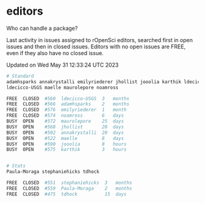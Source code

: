 # editors

Who can handle a package?

Last activity in issues assigned to rOpenSci editors, searched first in open
issues and then in closed issues. Editors with no open issues are FREE, even if
they also have no closed issue.


Updated on Wed May 31 12:33:24 UTC 2023

```bash
# Standard
adamhsparks annakrystalli emilyriederer jhollist jooolia karthik ldecicco
ldecicco-USGS maelle maurolepore noamross

FREE  CLOSED  #560  ldecicco-USGS  3   months
FREE  CLOSED  #566  adamhsparks    2   months
FREE  CLOSED  #576  emilyriederer  1   month
FREE  CLOSED  #574  noamross       6   days
BUSY  OPEN    #572  maurolepore    25  days
BUSY  OPEN    #568  jhollist       20  days
BUSY  OPEN    #502  annakrystalli  20  days
BUSY  OPEN    #522  maelle         8   days
BUSY  OPEN    #590  jooolia        8   hours
BUSY  OPEN    #575  karthik        3   hours


# Stats
Paula-Moraga stephaniehicks tdhock

FREE  CLOSED  #551  stephaniehicks  3   months
FREE  CLOSED  #559  Paula-Moraga    2   months
FREE  CLOSED  #475  tdhock          15  days
```
